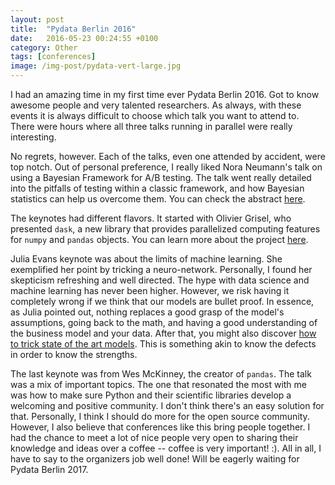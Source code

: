 ```yaml
---
layout: post
title:  "Pydata Berlin 2016"
date:   2016-05-23 00:24:55 +0100
category: Other
tags: [conferences]
image: /img-post/pydata-vert-large.jpg
---
```


I had an amazing time in my first time ever Pydata Berlin 2016. Got to know awesome people and very talented researchers. As always, with these events it is always difficult to choose which talk you want to attend to. There were hours where all three talks running in parallel were really interesting.

No regrets, however. Each of the talks, even one attended by accident, were top notch. Out of personal preference, I really liked Nora Neumann's talk on using a Bayesian Framework for A/B testing. The talk went really detailed into the pitfalls of testing within a classic framework, and how Bayesian statistics can help us overcome them. You can check the abstract [here](http://pydata.org/berlin2016/schedule/presentation/17/).

The keynotes had different flavors. It started with Olivier Grisel, who presented `dask`, a new library that provides parallelized computing features for `numpy` and `pandas` objects. You can learn more about the project [here](http://dask.pydata.org/en/latest/).

Julia  Evans keynote was about the limits of machine learning. She exemplified her point by tricking a neuro-network. Personally, I found her skepticism refreshing and well directed. The hype with data science and machine learning has never been higher. However, we risk having it completely wrong if we think that our models are bullet proof. In essence, as Julia pointed out, nothing replaces a good grasp of the model's assumptions, going back to the math, and having a good understanding of the business model and your data. After that, you might also discover [how to trick state of the art models](http://jvns.ca/blog/2016/05/19/a-few-reasons-to-be-skeptical-of-machine-learning-results/). This is something akin to know the defects in order to know the strengths.

The last keynote was from Wes McKinney, the creator of `pandas`. The talk was a mix of important topics. The one that resonated the most with me was how to make sure Python and their scientific libraries develop a welcoming and positive community. I don't think there's an easy solution for that. Personally, I think I should do more for the open source community. However, I also believe that conferences like this bring people together. I had the chance to meet a lot of nice people very open to sharing their knowledge and ideas over a coffee -- coffee is very important! :).  All in all, I have to say to the organizers job well done! Will be eagerly waiting for Pydata Berlin 2017.



